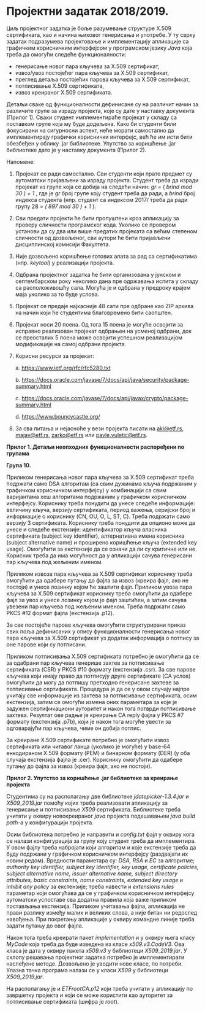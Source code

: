 # Пројектни задатак 2018/2019.

Циљ пројектног задатка је боље разумевање структуре X.509 сертификата, као и начина
њиховог генерисања и употребе. У ту сврху задатак подразумева пројектовање и
имплементацију апликације са графичким корисничким интерфејсом у програмском
језику _Java_ која треба да омогући следеће функционалности:

- генерисање новог пара кључева за X.509 сертификат,
- извоз/увоз постојећег пара кључева за X.509 сертификат,
- преглед детаља постојећих парова кључева за X.509 сертификат,
- потписивање X.509 сертификата,
- извоз креираног X.509 сертификата.

Детаљи сваке од функционалности дефинисане су на различит начин за различите групе
за израду пројекта, које су дате у наставку документа (Прилог 1). Сваки студент
имплементираће пројекат у складу са поставком групе која му буде додељена. Како би
студенти били фокусирани на сигурносни аспект, неће морати самостално да
имплементирају графички кориснички интерфејс, већ ће им исти бити обезбеђен у облику
.jar библиотеке. Упутство за коришћење .jar библиотеке дато је у наставку документа
(Прилог 2).

Напомене:

1. Пројекат се ради самостално. Сви студенти који прате предмет су аутоматски
    пријављени за израду пројекта. Студент треба да изради пројекат из групе која се
    добија на следећи начин: _gr =_ ( _brind mod 30 ) + 1_ , где је _gr_ број групе коју студент
    треба да ради, а _brind_ број индекса студента (нпр. студент са индексом 2017/
    треба да ради групу 28 _= ( 897 mod 30 ) + 1_ ).
2. Сви предати пројекти ће бити пропуштени кроз апликацију за проверу сличности
    програмског кода. Уколико се провером установи да су два или више предатих
    пројеката са већим степеном сличности од дозвољеног, сви аутори ће бити
    пријављени дисциплинској комисији Факултета.


3. Није дозвољено коришћење готових алата за рад са сертификатима (нпр. _keytool_) у
    реализацији пројекта.
4. Одбрана пројектног задатка ће бити организована у јунском и септембарском року
    неколико дана пре одржавања испита у складу са расположивошћу сала. Могућа је
    и одбрана у предроку крајем маја уколико за то буде услова.
5. Пројекат се предаје најкасније 48 сати пре одбране као ZIP архива на начин који ће
    студентима благовремено бити саопштен.
6. Пројекат носи 20 поена. Од тога 15 поена је могуће освојити за исправно
    реализован пројекат одбрањен на усменој одбрани, док се преосталих 5 поена
    може освојити успешном реализацијом модификације на самој одбрани пројекта.
7. Корисни ресурси за пројекат:

    a. https://www.ietf.org/rfc/rfc5280.txt

    b. https://docs.oracle.com/javase/7/docs/api/java/security/package-summary.html

    c. https://docs.oracle.com/javase/7/docs/api/javax/crypto/package-summary.html

    d. https://www.bouncycastle.org/

8. За сва питања и нејасноће у вези пројекта писати на aki@etf.rs, majav@etf.rs,
    zarko@etf.rs или pavle.vuletic@etf.rs.


**Прилог 1. Детаљи неопходних функционалности распоређени по групама**

**Група 10.**

Приликом генерисања новог пара кључева за X.509 сертификат треба подржати само DSA
алгоритам (са свим дужинама кључа подржаним у графичком корисничком интерфејсу) у
комбинацији са свим варијантама хеш алгоритама подржаним у графичком корисничком
интерфејсу. Кориснику треба понудити да унесе следеће информације: величину кључа,
верзију сертификата, период важења, серијски број и информације о кориснику (CN, OU,
O, L, ST, C). Треба подржати само верзију 3 сертификата. Кориснику треба понудити да
опционо може да унесе и следеће екстензије: идентификатор кључа власника
сертификата (subject key identifier), алтернативна имена корисника (subject alternative
name) и проширено коришћење кључа (extended key usage). Омогућити за екстензије да се
означи да ли су критичне или не. Корисник треба да има могућност да у апликацији сачува
генерисани пар кључева под жељеним именом.

Приликом извоза пара кључева за X.509 сертификат кориснику треба омогућити да
одабере путању до фајла за извоз (креира фајл, ако не постоји) и унесе лозинку којом ће
заштити фајл. Приликом увоза пара кључева за X.509 сертификат кориснику треба
омогућити да одабере фајл за увоз и унесе лозинку којом је фајл заштићен, а затим сачува
увезени пар кључева под жељеним именом. Треба подржати само PKCS #12 формат фајла
(екстензија .p12).

За све постојеће парове кључева омогућити структурирани приказ свих поља дефинисаних
у опису функционалности генерисања новог пара кључева за X.509 сертификат уз додатак
информација о потпису за оне парове који су потписани.

Приликом потписивања X.509 сертификата потребно је омогућити да се за одабрани пар
кључева генерише захтев за потписивање сертификата (CSR) у PKCS #10 формату
(екстензија .csr). За све парове кључева који имају право да потписују друге сертификате
(CA услов) омогућити да могу да потпишу претходно генерисане захтеве за потписивање
сертификата. Процедура је да се у овом случају најпре учитају све информације из захтева
за потписивање сертификата, осим екстензија, затим се омогући измена оних параметара
за које је задужен сертификациони ауторитет и након тога потврди потписивање захтева.
Резултат ове радње је креирање CA reply фајла у PKCS #7 формату (екстензија .p7b), који је
након тога могуће увести за одговарајући пар кључева, чиме он добија потпис.

За креиране X.509 сертификате потребно је омогућити извоз сертификата или читавог
ланца (уколико је могуће) у base-64 енкодираном X.509 формату (PEM) и бинарном
формату (DER) (у оба случаја екстензија фајла је .cer). Кориснику омогућити да одабере
путању до фајла за извоз (креира фајл, ако не постоји).

**Прилог 2. Упутство за коришћење .jar библиотеке за креирање пројекта**

Студентима су на располагању две библиотеке _jdatepicker-1.3.4.jar_ и _Х509_2019.јаr_ помоћу
којих треба реализовати апликацију за генерисање и потписивање _Х509_ сертификата.
Библиотеке треба учитати у оквиру новокреираног _јаvа_ пројекта подешавањем _java build
path_-a у конфигурацији пројекта.

Осим библиотека потребно је направити и _config.txt_ фајл у оквиру кога се налази
конфигурација за групу коју студент треба да имплементира. У овом фајлу треба набројати
који алгоритам и које екстензије треба да буду подржани у графичком корисничком
интерфејсу (раздвајати их новим редом). Вредности параметара су: _DSA, RSA_ и _EC_ за
алгоритме; _authority key identifier, subject key identifier, key usage, certificate policies, subject
alternative name, issuer alternative name, subject directory attributes, basic constraints, name
constraints, extended key usage_ и _inhibit any policy_ за екстензије; треба навести и _extensions
rules_ параметар који омогућава да се у графичком корисничком интерфејсу аутоматски
успоставе сва додатна правила која важе приликом постављања екстензија. Приликом
учитавања фајла, апликација не прави разлику између малих и великих слова, а није
битан ни редослед навођења. При покретању апликације у оквиру командне линије треба
задати путању до овог фајла.

Након тога треба креирати пакет _implementation_ и у оквиру њега класу _MyCode_ која треба
да буде изведена из класе _x509.v3.CodeV3_. Ова класа је дата у оквиру пакета _x509.v3_ у
библиотеци _Х509_2019.јаr_. У склопу решавања пројектног задатка потребно је
имплементирати наслеђене методе. Дозвољено је уводити нове класе, по потреби.
Улазна тачка програма налази се у класи _Х509_ у библиотеци _Х509_2019.јаr_.

На располагању је и _ETFrootCA.p12_ који треба учитати у апликацију по завршетку пројекта
и који се може користити као ауторитет за потписивање сертификата (шифра је _root_).
